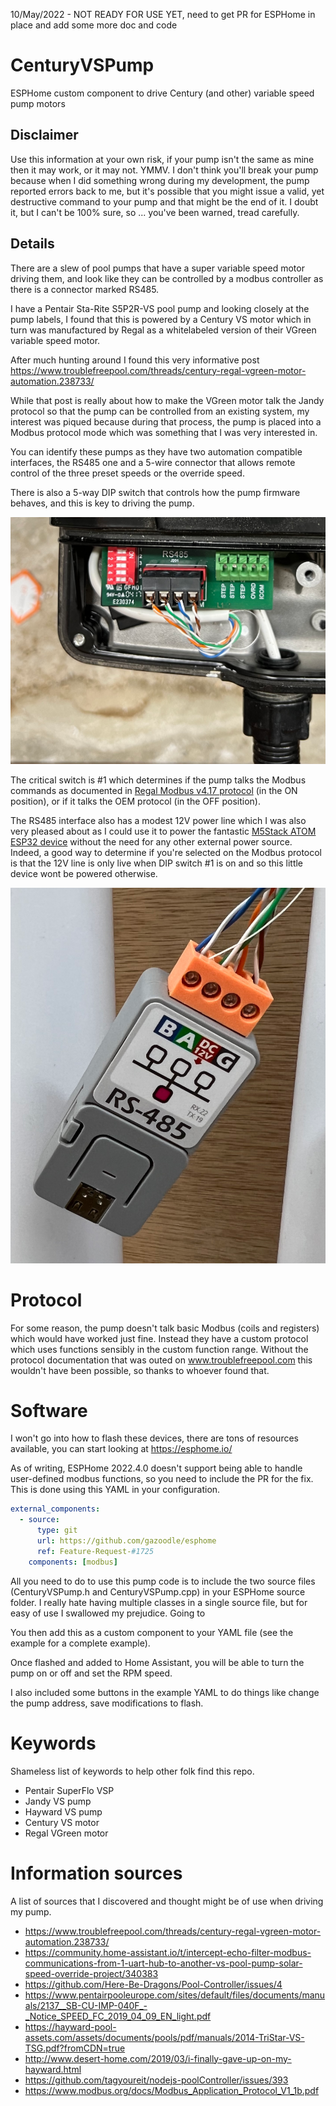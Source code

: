 10/May/2022 - NOT READY FOR USE YET, need to get PR for ESPHome in place and add some more doc and code

# CenturyVSPump

ESPHome custom component to drive Century (and other) variable speed pump motors

## Disclaimer

Use this information at your own risk, if your pump isn't the same as mine then it may work, or it may not. YMMV. I don't think you'll break your pump because when I did something wrong during my development, the pump reported errors back to me, but it's possible that you might issue a valid, yet destructive command to your pump and that might be the end of it. I doubt it, but I can't be 100% sure, so ... you've been warned, tread carefully.

## Details

There are a slew of pool pumps that have a super variable speed motor driving them, and look like they can be controlled by a modbus controller as there is a connector marked RS485.

I have a Pentair Sta-Rite S5P2R-VS pool pump and looking closely at the pump labels, I found that this is powered by a Century VS motor which in turn was manufactured by Regal as a whitelabeled version of their VGreen variable speed motor.

After much hunting around I found this very informative post https://www.troublefreepool.com/threads/century-regal-vgreen-motor-automation.238733/

While that post is really about how to make the VGreen motor talk the Jandy protocol so that the pump can be controlled from an existing system, my interest was piqued because during that process, the pump is placed into a Modbus protocol mode which was something that I was very interested in.

You can identify these pumps as they have two automation compatible interfaces, the RS485 one and a 5-wire connector that allows remote control of the three preset speeds or the override speed.

There is also a 5-way DIP switch that controls how the pump firmware behaves, and this is key to driving the pump.

![Picture of interfaces & DIP switches](images/Automation-Interfaces.PNG)

The critical switch is #1 which determines if the pump talks the Modbus commands as documented in [Regal Modbus v4.17 protocol](https://github.com/gazoodle/CenturyVSPump/blob/main/docs/Gen3%20EPC%20Modbus%20Communication%20Protocol%20_Rev4.17.pdf) (in the ON position), or if it talks the OEM protocol (in the OFF position).

The RS485 interface also has a modest 12V power line which I was also very pleased about as I could use it to power the fantastic [M5Stack ATOM ESP32 device](https://shop.m5stack.com/products/atom-rs485-kit?_pos=2&_sid=36efb1489&_ss=r) without the need for any other external power source. Indeed, a good way to determine if you're selected on the Modbus protocol is that the 12V line is only live when DIP switch #1 is on and so this little device wont be powered otherwise.

![Picture of ATOM RS485 module](images/Atom-RS485.png)

# Protocol

For some reason, the pump doesn't talk basic Modbus (coils and registers) which would have worked just fine. Instead they have a custom protocol which uses functions sensibly in the custom function range. Without the protocol documentation that was outed on www.troublefreepool.com this wouldn't have been possible, so thanks to whoever found that.

# Software

I won't go into how to flash these devices, there are tons of resources available, you can start looking at https://esphome.io/

As of writing, ESPHome 2022.4.0 doesn't support being able to handle user-defined modbus functions, so you need to include the PR for the fix. This is done using this YAML in your configuration.

```yaml
external_components:
  - source:
      type: git
      url: https://github.com/gazoodle/esphome
      ref: Feature-Request-#1725
    components: [modbus]
```

All you need to do to use this pump code is to include the two source files (CenturyVSPump.h and CenturyVSPump.cpp) in your ESPHome source folder. I really hate having multiple classes in a single source file, but for easy of use I swallowed my prejudice. Going to

You then add this as a custom component to your YAML file (see the example for a complete example).

Once flashed and added to Home Assistant, you will be able to turn the pump on or off and set the RPM speed.

I also included some buttons in the example YAML to do things like change the pump address, save modifications to flash.

# Keywords

Shameless list of keywords to help other folk find this repo.

- Pentair SuperFlo VSP
- Jandy VS pump
- Hayward VS pump
- Century VS motor
- Regal VGreen motor

# Information sources

A list of sources that I discovered and thought might be of use when driving my pump.

- https://www.troublefreepool.com/threads/century-regal-vgreen-motor-automation.238733/
- https://community.home-assistant.io/t/intercept-echo-filter-modbus-communications-from-1-uart-hub-to-another-vs-pool-pump-solar-speed-override-project/340383
- https://github.com/Here-Be-Dragons/Pool-Controller/issues/4
- https://www.pentairpooleurope.com/sites/default/files/documents/manuals/2137__SB-CU-IMP-040F_-_Notice_SPEED_FC_2019_04_09_EN_light.pdf
- https://hayward-pool-assets.com/assets/documents/pools/pdf/manuals/2014-TriStar-VS-TSG.pdf?fromCDN=true
- http://www.desert-home.com/2019/03/i-finally-gave-up-on-my-hayward.html
- https://github.com/tagyoureit/nodejs-poolController/issues/393
- https://www.modbus.org/docs/Modbus_Application_Protocol_V1_1b.pdf
